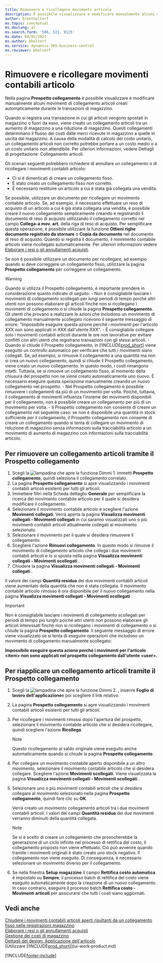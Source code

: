 ```yaml
---
title: Rimuovere e ricollegare movimenti articolo
description: È possibile visualizzare e modificare manualmente alcuni movimenti di collegamento articoli creati automaticamente durante le transazioni di magazzino.
author: brentholtorf
ms.topic: conceptual
ms.devlang: al
ms.search.form: '506, 521, 9125'
ms.date: 04/01/2021
ms.author: bholtorf
ms.service: dynamics-365-business-central
ms.reviewer: bholtorf
---
```

# Rimuovere e ricollegare movimenti contabili articolo
Nella pagina **Prospetto collegamento** è possibile visualizzare e modificare manualmente alcuni movimenti di collegamento articoli creati automaticamente durante le transazioni di magazzino.  

Quando si registra una transazione in cui gli articoli vengono spostati in magazzino o fuori da esso, viene creato un collegamento articoli tra un aumento di magazzino a una riduzione di magazzino. Questi collegamenti determinano il flusso dei costi dalle merci ricevute in magazzino a quelle in uscita dal magazzino. A causa della modalità di calcolo del costo unitario, un collegamento articoli non corretto potrebbe portare a un costo medio o a un costo unitario non attendibile. Per ulteriori informazioni, vedere Dettagli di progettazione: Collegamento articoli.

Gli scenari seguenti potrebbero richiedere di annullare un collegamento o di ricollegare i movimenti contabili articolo:

- Ci si è dimenticati di creare un collegamento fisso.
- È stato creato un collegamento fisso non corretto.
- È necessario restituire un articolo a cui è stata già collegata una vendita.

Se possibile, utilizzare un documento per ricollegare un movimento contabile articolo. Se, ad esempio, è necessario effettuare un reso di acquisto di un articolo a cui è già stata collegata una vendita, è possibile creare il nuovo collegamento semplicemente creando e registrando il documento di reso di acquisto utilizzando il collegamento corretto nel campo **Collega-a mov. art.** della riga di reso di acquisto. Per semplificare questa operazione, è possibile utilizzare la funzione **Ottieni righe documento registrato da stornare** o **Copia da documento** nel documento di reso di acquisto. Quando si registra il documento, il movimento contabile articolo viene ricollegato automaticamente. Per ulteriori informazioni vedere [Elaborare i resi o gli annullamenti acquisti](purchasing-how-process-purchase-returns-cancellations.md).

Se non è possibile utilizzare un documento per ricollegare, ad esempio quando si deve correggere un collegamento fisso, utilizzare la pagina **Prospetto collegamento** per correggere un collegamento.

> [!Warning]  
> Quando si utilizza il Prospetto collegamento, è importante prendere in considerazione quanto indicato di seguito:
    - Non è consigliabile lasciare i movimenti di collegamento scollegati per lungi periodi di tempo poiché altri utenti non possono elaborare gli articoli finché non si ricollegano i movimenti di collegamento o si chiude la pagina **Prospetto collegamento**. Gli utenti che provano a realizzare le azioni che includono un movimento di collegamento manualmente scollegato ricevono il seguente messaggio di errore: “Impossibile eseguire questa azione perché i movimenti per l'articolo XXX non sono applicati in XXX dall'utente XXX".
    - È consigliabile collegare solo i movimenti contabili articoli durante le ore non lavorative per evitare conflitti con altri utenti che registrano transazioni con gli stessi articoli.
    - Quando si chiude il Prospetto collegamento, in [!INCLUDE[prod_short](includes/prod_short.md)] viene eseguito un controllo automatico per verificare che tutti i movimenti siano collegati. Se, ad esempio, si rimuove il collegamento a una quantità ma non si crea un nuovo collegamento, quindi si chiude il Prospetto collegamento, viene creato un nuovo collegamento. In questo modo, i costi rimangono intatti. Tuttavia, se si rimuove un collegamento fisso, al momento della chiusura del prospetto non ne viene creato automaticamente uno nuovo. È necessario eseguire questa operazione manualmente creando un nuovo collegamento nel prospetto.
    - Nel Prospetto collegamento è possibile rimuovere i collegamenti da più di un movimento per volta. Poiché, tuttavia, il collegamento di movimenti influenza l'insieme dei movimenti disponibili per il collegamento, non è possibile creare un collegamento per più di un movimento per volta.
    - Il Prospetto collegamento non consente di creare un collegamento nel seguente caso: se non è disponibile una quantità in stock sufficiente per il collegamento, il Prospetto collegamento non consente di creare un collegamento quando si tenta di collegare un movimento di riduzione di magazzino senza informazioni sulla tracciabilità articolo a un movimento di aumento di magazzino con informazioni sulla tracciabilità articolo.

## Per rimuovere un collegamento articoli tramite il Prospetto collegamento

1.  Scegli la ![lampadina che apre la funzione Dimmi 1](media/ui-search/search_small.png "Dimmi cosa vuoi fare"). immetti **Prospetto collegamento**, quindi seleziona il collegamento correlato.  
2.  La pagina **Prospetto collegamento** si apre visualizzando i movimenti contabili articoli esistenti per tutti gli articoli.  
3.  Immettere filtri nella Scheda dettaglio **Generale** per semplificare la ricerca del movimento contabile articolo per il quale si desidera modificare il collegamento.  
4.  Selezionare il movimento contabile articolo e scegliere l'azione **Movimenti collegati**. Verrà aperta la pagina **Visualizza movimenti collegati - Movimenti collegati** in cui saranno visualizzati uno o più movimenti contabili articoli attualmente collegati al movimento selezionato.  
5.  Selezionare il movimento per il quale si desidera rimuovere il collegamento.  
6.  Scegliere l'azione **Rimuovi collegamento**. In questo modo si rimuove il movimento di collegamento articolo che collega i due movimenti contabili articoli e lo si sposta nella pagina **Visualizza movimenti collegati - Movimenti scollegati** .  
7.  Chiudere la pagina **Visualizza movimenti collegati - Movimenti collegati** .  

 Il valore dei campi **Quantità residua** dei due movimenti contabili articoli viene aumentato della quantità che non è stata collegata. Il movimento contabile articolo rimosso è ora disponibile per il nuovo collegamento nella pagina **Visualizza movimenti collegati - Movimenti scollegati** .  

> [!IMPORTANT]  
>  Non è consigliabile lasciare i movimenti di collegamento scollegati per periodi di tempo più lunghi poiché altri utenti non possono elaborare gli articoli interessati finché non si ricollegano i movimenti di collegamento o si chiude la pagina **Prospetto collegamento**. Il seguente messaggio di errore viene visualizzato se si tenta di eseguire operazioni che includono un movimento di collegamento manualmente scollegato:  
>   
>  **Impossibile eseguire questa azione perché i movimenti per l'articolo \<item\> non sono applicati nel prospetto collegamento dall'utente \<user\>.**  

## Per riapplicare un collegamento articoli tramite il Prospetto collegamento

1.  Scegli la ![lampadina che apre la funzione Dimmi 2](media/ui-search/search_small.png "Dimmi cosa vuoi fare"). , inserire **Foglio di lavoro dell'applicazione**e poi scegliere il link relativo.  
2.  La pagina **Prospetto collegamento** si apre visualizzando i movimenti contabili articoli esistenti per tutti gli articoli.  
3.  Per ricollegare i movimenti rimossi dopo l'apertura del prospetto, selezionare il movimento contabile articolo che si desidera ricollegare, quindi scegliere l'azione **Ricollega**.  

    > [!NOTE]  
    >  Questo ricollegamento al saldo originale viene eseguito anche automaticamente quando si chiude la pagina **Prospetto collegamento**.  
4.  Per collegare un movimento contabile aperto disponibile a un altro movimento, selezionare il movimento contabile articolo che si desidera collegare. Scegliere l'azione **Movimenti scollegati**. Viene visualizzata la pagina **Visualizza movimenti collegati - Movimenti scollegati** .  
5.  Selezionare uno o più movimenti contabili articoli che si desidera collegare al movimento selezionato nella pagina **Prospetto collegamento**, quindi fare clic su **OK**.  

     Verrà creato un movimento collegamento articoli tra i due movimenti contabili articoli. I valori dei campi **Quantità residua** dei due movimenti verranno diminuiti della quantità collegata.  

    > [!NOTE]  
    >  Se si è scelto di creare un collegamento che provocherebbe la generazione di un ciclo infinito nel processo di rettifica del costo, il collegamento proposto non viene effettuato. Ciò può avvenire quando tramite i movimenti originali è stato creato uno stock negativo. Il collegamento non viene eseguito. Di conseguenza, è necessario selezionare un movimento diverso per il collegamento.  
6.  Se nella finestra **Setup magazzino** il campo **Rettifica costo automatica** è impostato su **Sempre**, il processo batch di rettifica del costo viene eseguito automaticamente dopo la creazione di un nuovo collegamento. In caso contrario, eseguire il processo batch **Rettifica costo - Movimenti articoli** per assicurarsi che tutti i costi siano aggiornati.  

## Vedi anche

[Chiudere i movimenti contabili articoli aperti risultanti da un collegamento fisso nelle registrazioni magazzino](finance-how-to-close-open-item-ledger-entries-resulting-from-fixed-application-in-the-item-journal.md)  
 [Elaborare i resi o gli annullamenti acquisti](purchasing-how-process-purchase-returns-cancellations.md)  
 [Gestione dei costi di magazzino](finance-manage-inventory-costs.md)   
 [Dettagli del design: Applicazione dell'articolo](design-details-item-application.md)  
 [Utilizzare [!INCLUDE[prod_short](includes/prod_short.md)]](ui-work-product.md)


[!INCLUDE[footer-include](includes/footer-banner.md)]